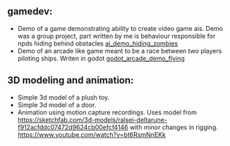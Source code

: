 ## gamedev:<br />
- Demo of a game demonstrating ability to create video game ais. Demo was a group project, part written by me is behaviour responsible for npds hiding behind obstacles [ai_demo_hiding_zombies](gamedev/ai_demo_hiding_zombies/) <br />
- Demo of an arcade like game meant to be a race between two players piloting ships. Writen in godot [godot_arcade_demo_flying](gamedev/godot_arcade_demo_flying) <br />


## 3D modeling and animation:<br />
- Simple 3d model of a plush toy.<br />
- Simple 3d model of a door.<br />
- Animation using motion capture recordings. Uses model from https://sketchfab.com/3d-models/ralsei-deltarune-f912acfddc07472d9624cb00efcf4146 with minor changes in rigging. https://www.youtube.com/watch?v=bt6RsmNnEKk <br />

